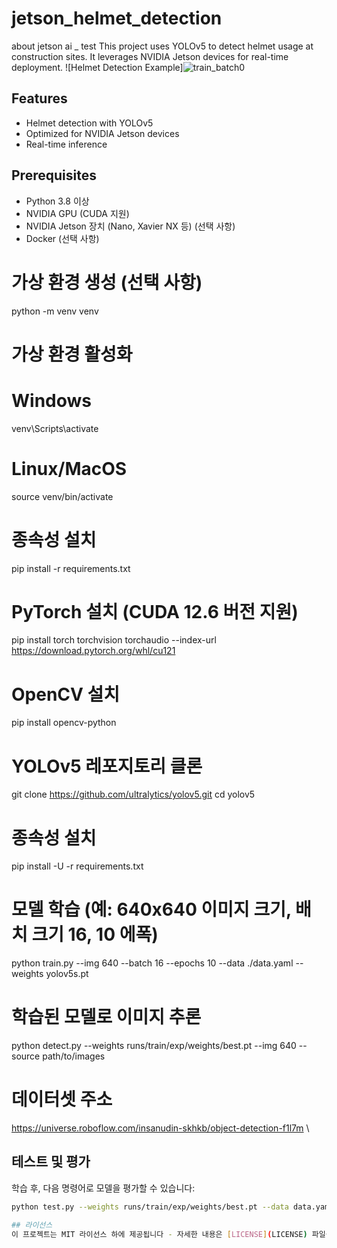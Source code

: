 # jetson_helmet_detection
about jetson ai _ test
This project uses YOLOv5 to detect helmet usage at construction sites. It leverages NVIDIA Jetson devices for real-time deployment.
![Helmet Detection Example]![train_batch0](https://github.com/user-attachments/assets/e928270f-0448-44bb-ba15-0189294db7b9)
## Features
- Helmet detection with YOLOv5
- Optimized for NVIDIA Jetson devices
- Real-time inference
## Prerequisites
- Python 3.8 이상
- NVIDIA GPU (CUDA 지원)
- NVIDIA Jetson 장치 (Nano, Xavier NX 등) (선택 사항)
- Docker (선택 사항)
# 가상 환경 생성 (선택 사항)
python -m venv venv
# 가상 환경 활성화
# Windows
venv\Scripts\activate
# Linux/MacOS
source venv/bin/activate
# 종속성 설치
pip install -r requirements.txt
# PyTorch 설치 (CUDA 12.6 버전 지원)
pip install torch torchvision torchaudio --index-url https://download.pytorch.org/whl/cu121
# OpenCV 설치
pip install opencv-python
# YOLOv5 레포지토리 클론
git clone https://github.com/ultralytics/yolov5.git
cd yolov5
# 종속성 설치
pip install -U -r requirements.txt
# 모델 학습 (예: 640x640 이미지 크기, 배치 크기 16, 10 에폭)
python train.py --img 640 --batch 16 --epochs 10 --data ./data.yaml --weights yolov5s.pt
# 학습된 모델로 이미지 추론
python detect.py --weights runs/train/exp/weights/best.pt --img 640 --source path/to/images
# 데이터셋 주소
https://universe.roboflow.com/insanudin-skhkb/object-detection-f1l7m \
## 테스트 및 평가
학습 후, 다음 명령어로 모델을 평가할 수 있습니다:
```bash
python test.py --weights runs/train/exp/weights/best.pt --data data.yaml

## 라이선스
이 프로젝트는 MIT 라이선스 하에 제공됩니다 - 자세한 내용은 [LICENSE](LICENSE) 파일을 참조하세요.
